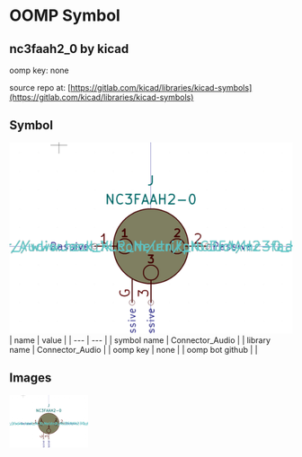 # OOMP Symbol  
## nc3faah2_0  by kicad  
  
oomp key: none  
  
source repo at: [https://gitlab.com/kicad/libraries/kicad-symbols](https://gitlab.com/kicad/libraries/kicad-symbols)  
## Symbol  
  
[![working.png](working_600.png)](working.png)  
| name | value | 
| --- | --- | 
| symbol name | Connector_Audio | 
| library name | Connector_Audio | 
| oomp key | none | 
| oomp bot github |  | 
## Images  
  
[![working.png](working_140.png)](working.png)  
